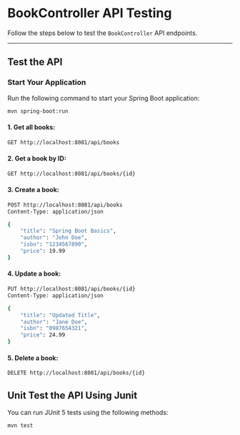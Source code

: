 # **BookController API Testing**

Follow the steps below to test the `BookController` API endpoints.

---

## **Test the API**

### Start Your Application

Run the following command to start your Spring Boot application:

```bash
mvn spring-boot:run
```

#### 1. Get all books:
```bash
GET http://localhost:8081/api/books
```

#### 2. Get a book by ID:
```bash
GET http://localhost:8081/api/books/{id}
```

#### 3. Create a book:
```bash
POST http://localhost:8081/api/books
Content-Type: application/json

{
    "title": "Spring Boot Basics",
    "author": "John Doe",
    "isbn": "1234567890",
    "price": 19.99
}
```

#### 4. Update a book:
```bash
PUT http://localhost:8081/api/books/{id}
Content-Type: application/json

{
    "title": "Updated Title",
    "author": "Jane Doe",
    "isbn": "0987654321",
    "price": 24.99
}
```

#### 5. Delete a book:
```bash
DELETE http://localhost:8081/api/books/{id}
```

## **Unit Test the API Using Junit**
You can run JUnit 5 tests using the following methods:
```bash
mvn test
```
